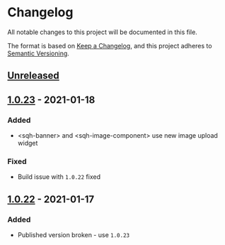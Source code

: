 # Changelog

All notable changes to this project will be documented in this file.

The format is based on [Keep a Changelog](https://keepachangelog.com/en/1.0.0/),
and this project adheres to [Semantic Versioning](https://semver.org/spec/v2.0.0.html).

## [Unreleased]

## [1.0.23] - 2021-01-18

### Added

- \<sqh-banner> and \<sqh-image-component> use new image upload widget

### Fixed

- Build issue with `1.0.22` fixed



## [1.0.22] - 2021-01-17

### Added

- Published version broken - use `1.0.23`


[unreleased]: https://github.com/saasquatch/program-tools/compare/mint-components@1.0.23...HEAD
[1.0.23]: https://github.com/saasquatch/program-tools/releases/tag/%40saasquatch%vanilla-components-grapesjs%401.0.23
[1.0.22]: https://github.com/saasquatch/program-tools/releases/tag/%40saasquatch%vanilla-components-grapesjs%401.0.22
[1.0.20]: https://github.com/saasquatch/program-tools/releases/tag/%40saasquatch%2Fvanilla-components-grapesjs%401.0.20
[1.0.19]: https://github.com/saasquatch/program-tools/releases/tag/%40saasquatch%2Fvanilla-components-grapesjs%401.0.19
[1.0.18]: https://github.com/saasquatch/program-tools/releases/tag/%40saasquatch%2Fvanilla-components-grapesjs%401.0.18
[1.0.14]: https://github.com/saasquatch/program-tools/releases/tag/%40saasquatch%2Fvanilla-components-grapesjs%401.0.14
[1.0.11]: https://github.com/saasquatch/program-tools/releases/tag/%40saasquatch%2Fvanilla-components-grapesjs%401.0.11
[1.0.7]: https://github.com/saasquatch/program-tools/releases/tag/%40saasquatch%2Fvanilla-components-grapesjs%401.0.7
[1.0.6]: https://github.com/saasquatch/program-tools/releases/tag/%40saasquatch%2Fvanilla-components-grapesjs%401.0.6
[1.0.0]: https://github.com/saasquatch/program-tools/releases/tag/%40saasquatch%2Fvanilla-components-grapesjs%401.0.0
[0.0.156]: https://github.com/saasquatch/program-tools/releases/tag/%40saasquatch%2Fvanilla-components-grapesjs%400.0.156
[0.0.154]: https://github.com/saasquatch/program-tools/releases/tag/%40saasquatch%2Fvanilla-components-grapesjs%400.0.154
[0.0.152]: https://github.com/saasquatch/program-tools/releases/tag/%40saasquatch%2Fvanilla-components-grapesjs%400.0.152
[0.0.150]: https://github.com/saasquatch/program-tools/releases/tag/%40saasquatch%2Fvanilla-components-grapesjs%400.0.150
[0.0.148]: https://github.com/saasquatch/program-tools/releases/tag/%40saasquatch%2Fvanilla-components-grapesjs%400.0.148
[0.0.146]: https://github.com/saasquatch/program-tools/releases/tag/%40saasquatch%2Fvanilla-components-grapesjs%400.0.146
[0.0.145]: https://github.com/saasquatch/program-tools/releases/tag/%40saasquatch%2Fvanilla-components-grapesjs%400.0.145
[0.0.144]: https://github.com/saasquatch/program-tools/releases/tag/%40saasquatch%2Fvanilla-components-grapesjs%400.0.144
[0.0.142]: https://github.com/saasquatch/program-tools/releases/tag/%40saasquatch%2Fvanilla-components-grapesjs%400.0.142
[0.0.140]: https://github.com/saasquatch/program-tools/releases/tag/%40saasquatch%2Fvanilla-components-grapesjs%400.0.140
[0.0.139]: https://github.com/saasquatch/program-tools/releases/tag/%40saasquatch%2Fvanilla-components-grapesjs%400.0.139
[0.0.137]: https://github.com/saasquatch/program-tools/releases/tag/%40saasquatch%2Fvanilla-components-grapesjs%400.0.137
[0.0.135]: https://github.com/saasquatch/program-tools/releases/tag/%40saasquatch%2Fvanilla-components-grapesjs%400.0.135
[0.0.134]: https://github.com/saasquatch/program-tools/releases/tag/%40saasquatch%2Fvanilla-components-grapesjs%400.0.134
[0.0.132]: https://github.com/saasquatch/program-tools/releases/tag/%40saasquatch%2Fvanilla-components-grapesjs%400.0.132
[0.0.130]: https://github.com/saasquatch/program-tools/releases/tag/%40saasquatch%2Fvanilla-components-grapesjs%400.0.130
[0.0.128]: https://github.com/saasquatch/program-tools/releases/tag/%40saasquatch%2Fvanilla-components-grapesjs%400.0.128
[0.0.126]: https://github.com/saasquatch/program-tools/releases/tag/%40saasquatch%2Fvanilla-components-grapesjs%400.0.126
[0.0.124]: https://github.com/saasquatch/program-tools/releases/tag/%40saasquatch%2Fvanilla-components-grapesjs%400.0.124
[0.0.122]: https://github.com/saasquatch/program-tools/releases/tag/%40saasquatch%2Fvanilla-components-grapesjs%400.0.122
[0.0.118]: https://github.com/saasquatch/program-tools/releases/tag/%40saasquatch%2Fvanilla-components-grapesjs%400.0.118
[0.0.116]: https://github.com/saasquatch/program-tools/releases/tag/%40saasquatch%2Fvanilla-components-grapesjs%400.0.116
[0.0.115]: https://github.com/saasquatch/program-tools/releases/tag/%40saasquatch%2Fvanilla-components-grapesjs%400.0.115
[0.0.113]: https://github.com/saasquatch/program-tools/releases/tag/%40saasquatch%2Fvanilla-components-grapesjs%400.0.113
[0.0.111]: https://github.com/saasquatch/program-tools/releases/tag/%40saasquatch%2Fvanilla-components-grapesjs%400.0.111
[0.0.107]: https://github.com/saasquatch/program-tools/releases/tag/%40saasquatch%2Fvanilla-components-grapesjs%400.0.107
[0.0.105]: https://github.com/saasquatch/program-tools/releases/tag/%40saasquatch%2Fvanilla-components-grapesjs%400.0.105
[0.0.103]: https://github.com/saasquatch/program-tools/releases/tag/%40saasquatch%2Fvanilla-components-grapesjs%400.0.103
[0.0.101]: https://github.com/saasquatch/program-tools/releases/tag/%40saasquatch%2Fvanilla-components-grapesjs%400.0.101
[0.0.99]: https://github.com/saasquatch/program-tools/releases/tag/%40saasquatch%2Fvanilla-components-grapesjs%400.0.99
[0.0.95]: https://github.com/saasquatch/program-tools/releases/tag/%40saasquatch%2Fvanilla-components-grapesjs%400.0.95
[0.0.93]: https://github.com/saasquatch/program-tools/releases/tag/%40saasquatch%2Fvanilla-components-grapesjs%400.0.93
[0.0.92]: https://github.com/saasquatch/program-tools/releases/tag/%40saasquatch%2Fvanilla-components-grapesjs%400.0.92
[0.0.90]: https://github.com/saasquatch/program-tools/releases/tag/%40saasquatch%2Fvanilla-components-grapesjs%400.0.90
[0.0.88]: https://github.com/saasquatch/program-tools/releases/tag/%40saasquatch%2Fvanilla-components-grapesjs%400.0.88
[0.0.85]: https://github.com/saasquatch/program-tools/releases/tag/%40saasquatch%2Fvanilla-components-grapesjs%400.0.85
[0.0.82]: https://github.com/saasquatch/program-tools/releases/tag/%40saasquatch%2Fvanilla-components-grapesjs%400.0.82
[0.0.80]: https://github.com/saasquatch/program-tools/releases/tag/%40saasquatch%2Fvanilla-components-grapesjs%400.0.80
[0.0.67]: https://github.com/saasquatch/program-tools/releases/tag/%40saasquatch%2Fvanilla-components-grapesjs%400.0.67
[0.0.65]: https://github.com/saasquatch/program-tools/releases/tag/%40saasquatch%2Fvanilla-components-grapesjs%400.0.65
[0.0.63]: https://github.com/saasquatch/program-tools/releases/tag/%40saasquatch%2Fvanilla-components-grapesjs%400.0.63
[0.0.62]: https://github.com/saasquatch/program-tools/releases/tag/%40saasquatch%2Fvanilla-components-grapesjs%400.0.62
[0.0.61]: https://github.com/saasquatch/program-tools/releases/tag/%40saasquatch%2Fvanilla-components-grapesjs%400.0.61
[0.0.59]: https://github.com/saasquatch/program-tools/releases/tag/%40saasquatch%2Fvanilla-components-grapesjs%400.0.59
[0.0.57]: https://github.com/saasquatch/program-tools/releases/tag/%40saasquatch%2Fvanilla-components-grapesjs%400.0.57
[0.0.56]: https://github.com/saasquatch/program-tools/releases/tag/%40saasquatch%2Fvanilla-components-grapesjs%400.0.56
[0.0.52]: https://github.com/saasquatch/program-tools/releases/tag/%40saasquatch%2Fvanilla-components-grapesjs%400.0.56
[0.0.51]: https://github.com/saasquatch/program-tools/releases/tag/%40saasquatch%2Fvanilla-components-grapesjs%400.0.51
[0.0.48]: https://github.com/saasquatch/program-tools/releases/tag/%40saasquatch%2Fvanilla-components-grapesjs%400.0.48
[0.0.47]: https://github.com/saasquatch/program-tools/releases/tag/%40saasquatch%2Fvanilla-components-grapesjs%400.0.47
[0.0.44]: https://github.com/saasquatch/program-tools/releases/tag/%40saasquatch%2Fvanilla-components-grapesjs%400.0.44
[0.0.44]: https://github.com/saasquatch/program-tools/releases/tag/%40saasquatch%2Fvanilla-components-grapesjs%400.0.48
[0.0.48]: https://github.com/saasquatch/program-tools/releases/tag/%40saasquatch%2Fvanilla-components-grapesjs%400.0.48
[0.0.8]: https://github.com/saasquatch/program-tools/releases/tag/%40saasquatch%2Fvanilla-components-grapesjs%400.0.8
[0.0.6]: https://github.com/saasquatch/program-tools/releases/tag/%40saasquatch%2Fvanilla-components-grapesjs%400.0.6
[0.0.5]: https://github.com/saasquatch/program-tools/releases/tag/%40saasquatch%2Fvanilla-components-grapesjs%400.0.5
